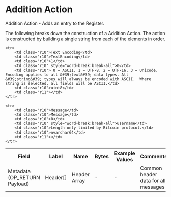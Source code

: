 
# Addition Action

Addition Action -  Adds an entry to the Register.

The following breaks down the construction of a Addition Action. The action is constructed by building a single string from each of the elements in order.

<table class="waffle">
	<tr style='height:19px;'>
		<th style="width:6%" class="s0">Field</th>
		<th style="width:9%" class="s1">Label</th>
		<th style="width:9%" class="s1">Name</th>
		<th style="width:2%" class="s1">Bytes</th>
		<th style="width:29%" class="s1">Example Values</th>
		<th style="width:26%" class="s1">Comments</th>
		<th style="width:5%" class="s1">Data Type</th>
		<th style="width:14%" class="s2">Amendment Restrictions</th>
	</tr>
	<tr>
		<td class="s5" rowspan="100">Metadata (OP_RETURN Payload)</td>
		<td class="r6">Header[]</td>
		<td class="r6">Header Array</td>
		<td class="r6">-</td>
		<td class="r6">-</td>
		<td class="r6">Common header data for all messages</td>
		<td class="r6">Header</td>
		<td class="r7"></td>
	</tr>

	<tr>
		<td class="r10">Text Encoding</td>
		<td class="r10">TextEncoding</td>
		<td class="r10">1</td>
		<td class="r10" style="word-break:break-all">0</td>
		<td class="r10"> 0 = ASCII, 1 = UTF-8, 2 = UTF-16, 3 = Unicode.  Encoding applies to all &#39;text&#39; data types. All &#39;string&#39; types will always be encoded with ASCII.  Where string is selected, all fields will be ASCII.</td>
		<td class="r10">uint8</td>
		<td class="r11"></td>
	</tr>

	<tr>
		<td class="r10">Message</td>
		<td class="r10">Message</td>
		<td class="r10">0</td>
		<td class="r10" style="word-break:break-all">username</td>
		<td class="r10">Length only limited by Bitcoin protocol.</td>
		<td class="r10">nvarchar64</td>
		<td class="r11"></td>
	</tr>

</table>
